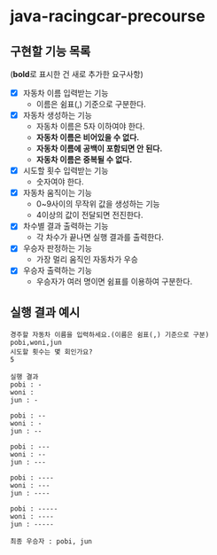 # java-racingcar-precourse

## 구현할 기능 목록

(**bold**로 표시한 건 새로 추가한 요구사항)

- [x] 자동차 이름 입력받는 기능
    - 이름은 쉼표(,) 기준으로 구분한다.
- [x] 자동차 생성하는 기능
    - 자동차 이름은 5자 이하여야 한다.
    - **자동차 이름은 비어있을 수 없다.**
    - **자동차 이름에 공백이 포함되면 안 된다.**
    - **자동차 이름은 중복될 수 없다.**
- [x] 시도할 횟수 입력받는 기능
    - 숫자여야 한다.
- [x] 자동차 움직이는 기능
    - 0~9사이의 무작위 값을 생성하는 기능
    - 4이상의 값이 전달되면 전진한다.
- [x] 차수별 결과 출력하는 기능
    - 각 차수가 끝나면 실행 결과를 출력한다.
- [x] 우승자 판정하는 기능
    - 가장 멀리 움직인 자동차가 우승
- [x] 우승자 출력하는 기능
    - 우승자가 여러 명이면 쉼표를 이용하여 구분한다.

## 실행 결과 예시

```text
경주할 자동차 이름을 입력하세요.(이름은 쉼표(,) 기준으로 구분)
pobi,woni,jun
시도할 횟수는 몇 회인가요?
5

실행 결과
pobi : -
woni : 
jun : -

pobi : --
woni : -
jun : --

pobi : ---
woni : --
jun : ---

pobi : ----
woni : ---
jun : ----

pobi : -----
woni : ----
jun : -----

최종 우승자 : pobi, jun
```
